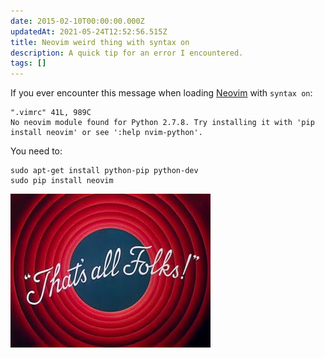 ```yaml
---
date: 2015-02-10T00:00:00.000Z
updatedAt: 2021-05-24T12:52:56.515Z
title: Neovim weird thing with syntax on
description: A quick tip for an error I encountered.
tags: []
---
```


If you ever encounter this message when loading [Neovim](http://neovim.org) with `syntax on`:

```text
".vimrc" 41L, 989C
No neovim module found for Python 2.7.8. Try installing it with 'pip install neovim' or see ':help nvim-python'.
```

You need to:

```shell
sudo apt-get install python-pip python-dev
sudo pip install neovim
```

![That's all Folks!](../../../public/assets/contentful/1DktW2XUbZKaYxK1lkSvP6/f5a92ac49bab8e5c31984287e2b54407/3082315.jpg)
